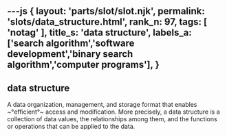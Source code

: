 ---js
{
  layout: 'parts/slot/slot.njk',
  permalink: 'slots/data_structure.html',
  rank_n: 97,
  tags: [ 'notag' ],
  title_s: 'data structure',
  labels_a: ['search algorithm','software development','binary search algorithm','computer programs'],
}
---
## data structure

A data organization, management, and storage format that enables ~°efficient°~ access and modification. More precisely, a data structure is a collection of data values, the relationships among them, and the functions or operations that can be applied to the data.
